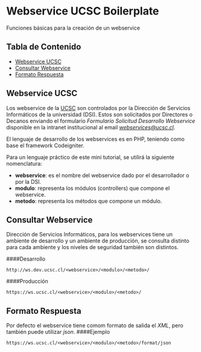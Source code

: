 # Webservice UCSC Boilerplate
Funciones básicas para la creación de un webservice

## <a name='TOC'>Tabla de Contenido</a>


* [Webservice UCSC](#about)
* [Consultar Webservice](#consultar)
* [Formato Respuesta](#formato)

## <a name='about'>Webservice UCSC</a>
Los webservice de la [UCSC](http://ucsc.cl) son controlados por la Dirección de Servicios Informáticos de la universidad (DSI). Estos son solicitados por Directores o Decanos enviando el formulario *Formulario Solicitud Desarrollo Webservice* disponible en la intranet institucional al email *webservices@ucsc.cl*.

El lenguaje de desarrollo de los webservices es en PHP, teniendo como base el framework Codeigniter.

Para un lenguaje práctico de este mini tutorial, se utilirá la siguiente nomenclatura:

* **webservice**: es el nombre del webservice dado por el desarrollador o por la DSI.
* **modulo**: representa los módulos (controllers) que compone el webservice.
* **metodo**: representa los métodos que compone un módulo.


## <a name='consultar'>Consultar Webservice</a>
Dirección de Servicios Informáticos, para los webservices tiene un ambiente de desarrollo y un ambiente de producción, se consulta distinto para cada ambiente y los niveles de seguridad también son distintos.

####Desarrollo
```
http://ws.dev.ucsc.cl/<webservice>/<modulo>/<metodo>/
```

####Producción
```
https://ws.ucsc.cl/<webservice>/<modulo>/<metodo>/
```


## <a name='formato'>Formato Respuesta</a>
Por defecto el webservice tiene comom formato de salida el *XML*, pero también puede utilizar *json*.
####Ejemplo
```
https://ws.ucsc.cl/<webservice>/<modulo>/<metodo>/format/json
```
